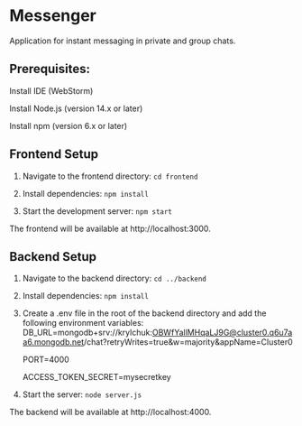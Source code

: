 # Messenger

Application for instant messaging in private and group chats.

## Prerequisites:

Install IDE (WebStorm)

Install Node.js (version 14.x or later)

Install npm (version 6.x or later)

## Frontend Setup

1. Navigate to the frontend directory: `cd frontend`

2. Install dependencies: `npm install`

3. Start the development server: `npm start`

The frontend will be available at http://localhost:3000.

## Backend Setup

1. Navigate to the backend directory: `cd ../backend`

2. Install dependencies: `npm install`

3. Create a .env file in the root of the backend directory and add the following environment variables:
   DB_URL=mongodb+srv://krylchuk:OBWfYallMHqaLJ9G@cluster0.q6u7aa6.mongodb.net/chat?retryWrites=true&w=majority&appName=Cluster0

   PORT=4000

   ACCESS_TOKEN_SECRET=mysecretkey

4. Start the server: `node server.js`

The backend will be available at http://localhost:4000.

